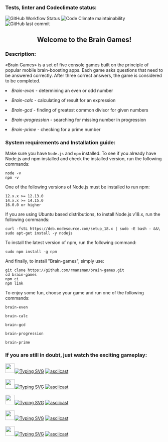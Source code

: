 ### Tests, linter and Codeclimate status:
![GitHub Workflow Status](https://img.shields.io/github/actions/workflow/status/rmanzman/brain-games/hexlet-check.yml)
![Code Climate maintainability](https://img.shields.io/codeclimate/maintainability/rmanzman/brain-games)
![GitHub last commit](https://img.shields.io/github/last-commit/rmanzman/brain-games)

<h2 align="center">Welcome to the Brain Games!</h2> 

### Description:
«Brain Games» is a set of five console games built on the principle of popular mobile brain-boosting apps. Each game asks questions that need to be answered correctly. After three correct answers, the game is considered to be completed.
<p><li><i>Brain-even</i> - determining an even or odd number</li></p>
<p><li><i>Brain-calc</i> - сalculating of result for an expression</li></p>
<p><li><i>Brain-gcd</i> - finding of greatest common divisor for given numbers</li></p>
<p><li><i>Brain-progression</i> - searching for missing number in progression</li></p>
<p><li><i>Brain-prime</i> - checking for a prime number</li></p>

### System requirements and Installation guide:
<p>Make sure you have <code>Node.js</code> and <code>npm</code> installed.
To see if you already have Node.js and npm installed and check the installed version, run the following commands:</p>

```shell
node -v
npm -v
```

<p>One of the following versions of Node.js must be installed to run npm:</p>

```properties
12.x.x >= 12.13.0
14.x.x >= 14.15.0
16.0.0 or higher
```

<p>If you are using Ubuntu based distributions, to install Node.js v18.x, run the following commands:</p>

```shell
curl -fsSL https://deb.nodesource.com/setup_18.x | sudo -E bash - &&\
sudo apt-get install -y nodejs
```

<p>To install the latest version of npm, run the following command:</p>

```shell
sudo npm install -g npm
```

<p>And finally, to install "Brain-games", simply use:</p>

```shell
git clone https://github.com/rmanzman/brain-games.git
cd brain-games
npm ci
npm link
```

<p>To enjoy some fun, choose your game and run one of the following commands:</p>

```shell
brain-even
```
```shell
brain-calc
```
```shell
brain-gcd
```
```shell
brain-progression
```
```shell
brain-prime
```

### If you are still in doubt, just watch the exciting gameplay:

<img src="https://meritt-gifs.s3-us-west-1.amazonaws.com/rainbow/cosmic-brain.gif" height="30"/>[![Typing SVG](https://readme-typing-svg.herokuapp.com?font=Fredericka+the+Great&size=20&duration=3000&pause=1000&color=2300FF&background=FF000000&center=true&vCenter=true&width=250&height=22&lines=Brain-even+game+preview)](https://git.io/typing-svg)
[![asciicast](https://asciinema.org/a/bUWvbOCBkqs613WuDaMhklyix.svg)](https://asciinema.org/a/bUWvbOCBkqs613WuDaMhklyix)
<br>
<br>
<img src="https://meritt-gifs.s3-us-west-1.amazonaws.com/rainbow/cosmic-brain.gif" height="30"/>[![Typing SVG](https://readme-typing-svg.herokuapp.com?font=Fredericka+the+Great&size=20&duration=3000&pause=1000&color=2300FF&background=FF000000&center=true&vCenter=true&width=250&height=22&lines=Brain-calc+game+preview)](https://git.io/typing-svg)
[![asciicast](https://asciinema.org/a/8Goifx0lyr5TrGuXYinbEO30z.svg)](https://asciinema.org/a/8Goifx0lyr5TrGuXYinbEO30z)
<br>
<br>
<img src="https://meritt-gifs.s3-us-west-1.amazonaws.com/rainbow/cosmic-brain.gif" height="30"/>[![Typing SVG](https://readme-typing-svg.herokuapp.com?font=Fredericka+the+Great&size=20&duration=3000&pause=1000&color=2300FF&background=FF000000&center=true&vCenter=true&width=250&height=22&lines=Brain-gcd+game+preview)](https://git.io/typing-svg)
[![asciicast](https://asciinema.org/a/2switgZev8Pwlglhyvav7k7t5.svg)](https://asciinema.org/a/2switgZev8Pwlglhyvav7k7t5)
<br>
<br>
<img src="https://meritt-gifs.s3-us-west-1.amazonaws.com/rainbow/cosmic-brain.gif" height="30"/>[![Typing SVG](https://readme-typing-svg.herokuapp.com?font=Fredericka+the+Great&size=20&duration=3000&pause=1000&color=2300FF&background=FF000000&center=true&vCenter=true&width=325&height=22&lines=Brain-progression+game+preview)](https://git.io/typing-svg)
[![asciicast](https://asciinema.org/a/iRyopbFmZ43sDr8EQHoTFvaku.svg)](https://asciinema.org/a/iRyopbFmZ43sDr8EQHoTFvaku)
<br>
<br>
<img src="https://meritt-gifs.s3-us-west-1.amazonaws.com/rainbow/cosmic-brain.gif" height="30"/>[![Typing SVG](https://readme-typing-svg.herokuapp.com?font=Fredericka+the+Great&size=20&duration=3000&pause=1000&color=2300FF&background=FF000000&center=true&vCenter=true&width=270&height=22&lines=Brain-prime+game+preview)](https://git.io/typing-svg)
[![asciicast](https://asciinema.org/a/1NLnAE2s9Xbiwr6LZpSOUaZ7J.svg)](https://asciinema.org/a/1NLnAE2s9Xbiwr6LZpSOUaZ7J)
